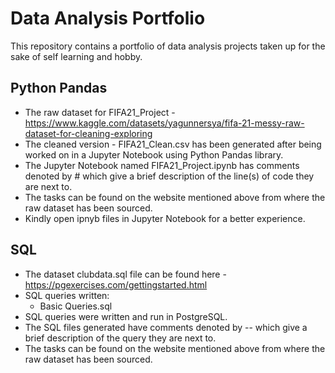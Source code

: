 # Data Analysis Portfolio
This repository contains a portfolio of data analysis projects taken up for the sake of self learning and hobby.

## Python Pandas
- The raw dataset for FIFA21_Project - https://www.kaggle.com/datasets/yagunnersya/fifa-21-messy-raw-dataset-for-cleaning-exploring
- The cleaned version - FIFA21_Clean.csv has been generated after being worked on in a Jupyter Notebook using Python Pandas library.  
- The Jupyter Notebook named FIFA21_Project.ipynb has comments denoted by # which give a brief description of the line(s) of code they are next to.   
- The tasks can be found on the website mentioned above from where the raw dataset has been sourced.    
- Kindly open ipnyb files in Jupyter Notebook for a better experience.  

## SQL
- The dataset clubdata.sql file can be found here - https://pgexercises.com/gettingstarted.html
- SQL queries written:
    - Basic Queries.sql
- SQL queries were written and run in PostgreSQL.
- The SQL files generated have comments denoted by -- which give a brief description of the query they are next to.
- The tasks can be found on the website mentioned above from where the raw dataset has been sourced.

